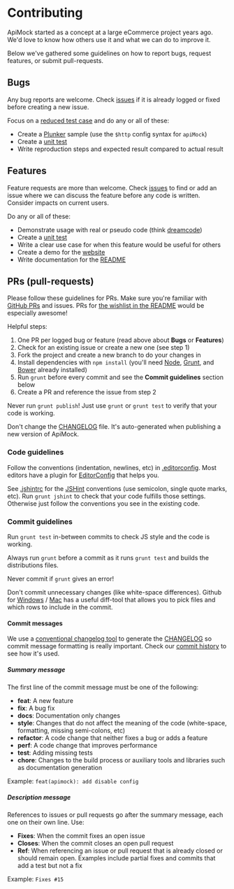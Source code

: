 # Contributing

ApiMock started as a concept at a large eCommerce project years ago. We'd love to know how others use it and what we can do to improve it.

Below we've gathered some guidelines on how to report bugs, request features, or submit pull-requests.


## Bugs

Any bug reports are welcome. Check [issues](https://github.com/seriema/angular-apimock/issues/) if it is already logged or fixed before creating a new issue.

Focus on a [reduced test case](https://css-tricks.com/reduced-test-cases/) and do any or all of these:
- Create a [Plunker](http://plnkr.co) sample (use the `$http` config syntax for `apiMock`)
- Create a [unit test](test/spec/)
- Write reproduction steps and expected result compared to actual result


## Features

Feature requests are more than welcome. Check [issues](https://github.com/seriema/angular-apimock/issues/) to find or add an issue where we can discuss the feature before any code is written. Consider impacts on current users.

Do any or all of these:
- Demonstrate usage with real or pseudo code (think [dreamcode](http://nobackend.org/dreamcode.html))
- Create a [unit test](test/spec)
- Write a clear use case for when this feature would be useful for others
- Create a demo for the [website](http://johansson.jp/angular-apimock/#/)
- Write documentation for the [README](README.md)


## PRs (pull-requests)

Please follow these guidelines for PRs. Make sure you're familiar with [GitHub PRs](https://help.github.com/articles/using-pull-requests) and issues. PRs for [the wishlist in the README](README.md#wishlist) would be especially awesome!

Helpful steps:

1. One PR per logged bug or feature (read above about **Bugs** or **Features**)
2. Check for an existing issue or create a new one (see step 1)
3. Fork the project and create a new branch to do your changes in
4. Install dependencies with `npm install` (you'll need [Node](https://nodejs.org), [Grunt](http://gruntjs.com), and [Bower](http://bower.io) already installed)
5. Run `grunt` before every commit and see the **Commit guidelines** section below
6. Create a PR and reference the issue from step 2

Never run `grunt publish`! Just use `grunt` or `grunt test` to verify that your code is working.

Don't change the [CHANGELOG](CHANGELOG.md) file. It's auto-generated when publishing a new version of ApiMock.

### Code guidelines

Follow the conventions (indentation, newlines, etc) in [.editorconfig](.editorconfig). Most editors have a plugin for [EditorConfig](http://editorconfig.org) that helps you.

See [.jshintrc](.jshintrc) for the [JSHint](http://jshint.com) conventions (use semicolon, single quote marks, etc). Run `grunt jshint` to check that your code fulfills those settings. Otherwise just follow the conventions you see in the existing code.

### Commit guidelines

Run `grunt test` in-between commits to check JS style and the code is working.

Always run `grunt` before a commit as it runs `grunt test` and builds the distributions files.

Never commit if `grunt` gives an error!

Don't commit unnecessary changes (like white-space differences). Github for [Windows](https://windows.github.com) / [Mac](https://mac.github.com) has a useful diff-tool that allows you to pick files and which rows to include in the commit.

#### Commit messages

We use a [conventional changelog tool](https://github.com/btford/grunt-conventional-changelog) to generate the [CHANGELOG](CHANGELOG.md) so commit message formatting is really important. Check our [commit history](https://github.com/seriema/angular-apimock/commits/master) to see how it's used.

##### Summary message

The first line of the commit message must be one of the following:

* **feat**: A new feature
* **fix**: A bug fix
* **docs**: Documentation only changes
* **style**: Changes that do not affect the meaning of the code (white-space, formatting, missing semi-colons, etc)
* **refactor**: A code change that neither fixes a bug or adds a feature
* **perf**: A code change that improves performance
* **test**: Adding missing tests
* **chore**: Changes to the build process or auxiliary tools and libraries such as documentation generation

Example: `feat(apimock): add disable config`

##### Description message

References to issues or pull requests go after the summary message, each one on their own line. Use:

* **Fixes**: When the commit fixes an open issue
* **Closes**: When the commit closes an open pull request
* **Ref**: When referencing an issue or pull request that is already closed or should remain open. Examples include partial fixes and commits that add a test but not a fix

Example: `Fixes #15`
